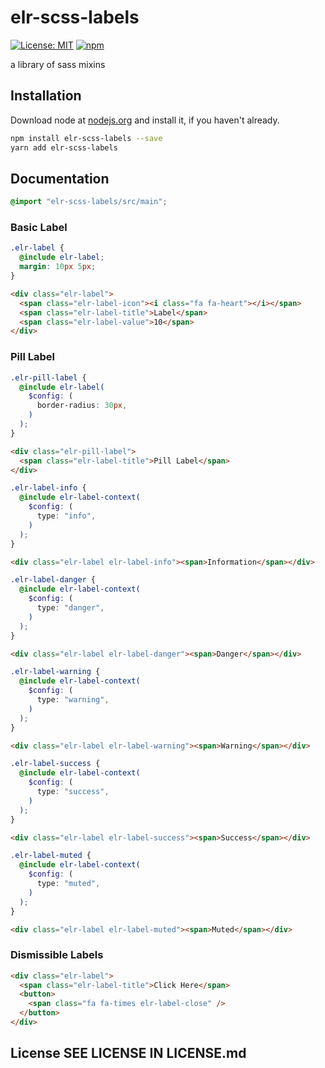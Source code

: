 # elr-scss-labels

[![License: MIT](https://img.shields.io/badge/License-MIT-yellow.svg)](https://opensource.org/licenses/MIT)
[![npm](https://img.shields.io/npm/dm/elr-scss-labels.svg?style=flat)](https://npmjs.com/package/elr-scss-labels)

a library of sass mixins

## Installation

Download node at [nodejs.org](http://nodejs.org) and install it, if you haven't already.

```sh
npm install elr-scss-labels --save
yarn add elr-scss-labels
```

## Documentation

```scss
@import "elr-scss-labels/src/main";
```

### Basic Label

```scss
.elr-label {
  @include elr-label;
  margin: 10px 5px;
}
```

```html
<div class="elr-label">
  <span class="elr-label-icon"><i class="fa fa-heart"></i></span>
  <span class="elr-label-title">Label</span>
  <span class="elr-label-value">10</span>
</div>
```

### Pill Label

```scss
.elr-pill-label {
  @include elr-label(
    $config: (
      border-radius: 30px,
    )
  );
}
```

```html
<div class="elr-pill-label">
  <span class="elr-label-title">Pill Label</span>
</div>
```

```scss
.elr-label-info {
  @include elr-label-context(
    $config: (
      type: "info",
    )
  );
}
```

```html
<div class="elr-label elr-label-info"><span>Information</span></div>
```

```scss
.elr-label-danger {
  @include elr-label-context(
    $config: (
      type: "danger",
    )
  );
}
```

```html
<div class="elr-label elr-label-danger"><span>Danger</span></div>
```

```scss
.elr-label-warning {
  @include elr-label-context(
    $config: (
      type: "warning",
    )
  );
}
```

```html
<div class="elr-label elr-label-warning"><span>Warning</span></div>
```

```scss
.elr-label-success {
  @include elr-label-context(
    $config: (
      type: "success",
    )
  );
}
```

```html
<div class="elr-label elr-label-success"><span>Success</span></div>
```

```scss
.elr-label-muted {
  @include elr-label-context(
    $config: (
      type: "muted",
    )
  );
}
```

```html
<div class="elr-label elr-label-muted"><span>Muted</span></div>
```

### Dismissible Labels

```html
<div class="elr-label">
  <span class="elr-label-title">Click Here</span>
  <button>
    <span class="fa fa-times elr-label-close" />
  </button>
</div>
```

## License SEE LICENSE IN LICENSE.md
